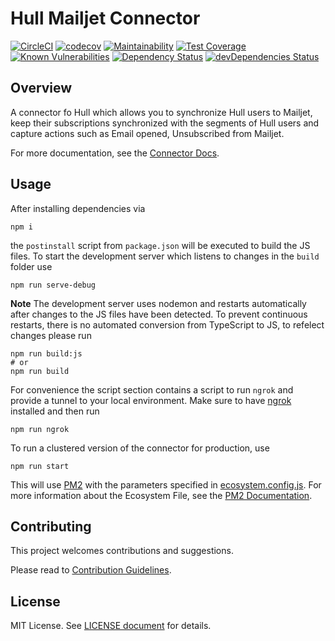 # Hull Mailjet Connector

[![CircleCI](https://circleci.com/gh/SMK1085/hull-mailjet.svg?style=svg)](https://circleci.com/gh/SMK1085/hull-mailjet)
[![codecov](https://codecov.io/gh/SMK1085/hull-mailjet/branch/master/graph/badge.svg)](https://codecov.io/gh/SMK1085/hull-mailjet)
[![Maintainability](https://api.codeclimate.com/v1/badges/1c3033cf637b13ccff95/maintainability)](https://codeclimate.com/github/SMK1085/hull-mailjet/maintainability)
[![Test Coverage](https://api.codeclimate.com/v1/badges/1c3033cf637b13ccff95/test_coverage)](https://codeclimate.com/github/SMK1085/hull-mailjet/test_coverage)
[![Known Vulnerabilities](https://snyk.io/test/github/SMK1085/hull-mailjet/badge.svg)](https://snyk.io/test/github/SMK1085/hull-mailjet)
[![Dependency Status](https://david-dm.org/SMK1085/hull-mailjet.svg)](https://david-dm.org/SMK1085/hull-mailjet)
[![devDependencies Status](https://david-dm.org/SMK1085/hull-mailjet/dev-status.svg)](https://david-dm.org/SMK1085/hull-mailjet?type=dev)

## Overview

A connector fo Hull which allows you to synchronize Hull users to Mailjet, keep their subscriptions synchronized with the segments of Hull users and capture actions such as Email opened, Unsubscribed from Mailjet.

For more documentation, see the [Connector Docs](./assets/readme.md).

## Usage

After installing dependencies via

```console
npm i
```

the `postinstall` script from `package.json` will be executed to build the JS files.
To start the development server which listens to changes in the `build` folder use

```console
npm run serve-debug
```

**Note** The development server uses nodemon and restarts automatically after changes to the JS files have been detected. To prevent continuous restarts, there is no automated conversion from TypeScript to JS, to refelect changes please run

```console
npm run build:js
# or
npm run build
```

For convenience the script section contains a script to run `ngrok` and provide a tunnel to your local environment. Make sure to have [ngrok](https://ngrok.com/) installed and then run

```console
npm run ngrok
```

To run a clustered version of the connector for production, use

```console
npm run start
```

This will use [PM2](https://pm2.keymetrics.io/) with the parameters specified in [ecosystem.config.js](./ecosystem.config.js). For more information about the Ecosystem File, see the [PM2 Documentation](https://pm2.keymetrics.io/docs/usage/application-declaration/#ecosystem-file).

## Contributing

This project welcomes contributions and suggestions.

Please read to [Contribution Guidelines](./CONTRIBUTING.md).

## License

MIT License. See [LICENSE document](./LICENSE) for details.
